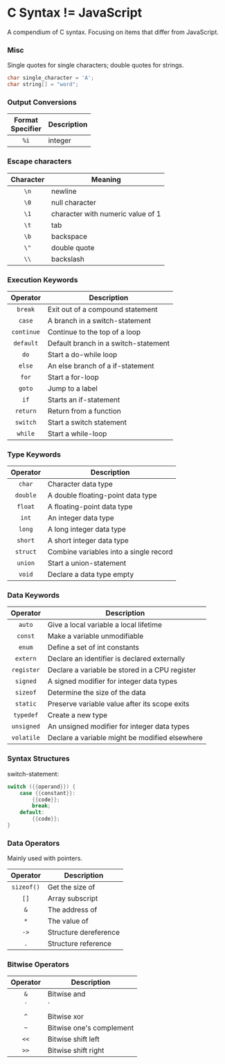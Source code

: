 # C Syntax != JavaScript

A compendium of C syntax. Focusing on items that differ from JavaScript.

### Misc

Single quotes for single characters; double quotes for strings.
```c
char single_character = 'A';
char string[] = "word";
```

### Output Conversions

Format<br>Specifier | Description
:---: | ---
`%i` | integer

### Escape characters

Character | Meaning
:---: | ---
`\n` | newline
`\0` | null character
`\1` | character with numeric value of 1
`\t` | tab
`\b` | backspace
`\"` | double quote
`\\` | backslash

### Execution Keywords

Operator | Description
:---: | ---
`break` | Exit out of a compound statement
`case` | A branch in a switch-statement
`continue` | Continue to the top of a loop
`default` | Default branch in a switch-statement
`do` | Start a do-while loop
`else` | An else branch of a if-statement
`for` | Start a for-loop
`goto` | Jump to a label
`if` | Starts an if-statement
`return` | Return from a function
`switch` | Start a switch statement
`while` | Start a while-loop

### Type Keywords

Operator | Description
:---: | ---
`char` | Character data type
`double` | A double floating-point data type 
`float` | A floating-point data type
`int` | An integer data type
`long` | A long integer data type
`short` | A short integer data type
`struct` | Combine variables into a single record
`union` | Start a union-statement
`void` | Declare a data type empty

### Data Keywords

Operator | Description
:---: | ---
`auto` | Give a local variable a local lifetime
`const` | Make a variable unmodifiable
`enum` | Define a set of int constants
`extern` | Declare an identifier is declared externally
`register` | Declare a variable be stored in a CPU register
`signed` | A signed modifier for integer data types
`sizeof` | Determine the size of the data
`static` | Preserve variable value after its scope exits
`typedef` | Create a new type
`unsigned` | An unsigned modifier for integer data types
`volatile` | Declare a variable might be modified elsewhere

### Syntax Structures

switch-statement:
```c
switch ({{operand}}) {
    case {{constant}}:
        {{code}};
        break;
    default:
        {{code}};
}
```

### Data Operators
Mainly used with pointers.

Operator | Description
:---: | ---
`sizeof()` | Get the size of
`[]` | Array subscript
`&` | The address of
`*` | The value of
`->` | Structure dereference
`.` | Structure reference

### Bitwise Operators

Operator | Description
:---: | ---
`&` | Bitwise and 
`|` | Bitwise or 
`^` | Bitwise xor
`~` | Bitwise one's complement
`<<` | Bitwise shift left
`>>` | Bitwise shift right
